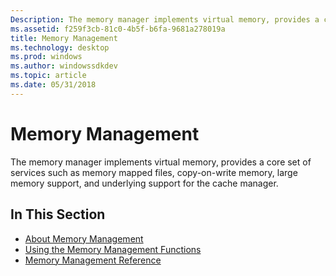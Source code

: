 ```yaml
---
Description: The memory manager implements virtual memory, provides a core set of services such as memory mapped files, copy-on-write memory, large memory support, and underlying support for the cache manager.
ms.assetid: f259f3cb-81c0-4b5f-b6fa-9681a278019a
title: Memory Management
ms.technology: desktop
ms.prod: windows
ms.author: windowssdkdev
ms.topic: article
ms.date: 05/31/2018
---
```


# Memory Management

The memory manager implements virtual memory, provides a core set of services such as memory mapped files, copy-on-write memory, large memory support, and underlying support for the cache manager.

## In This Section

-   [About Memory Management](about-memory-management.md)
-   [Using the Memory Management Functions](using-the-memory-management-functions.md)
-   [Memory Management Reference](memory-management-reference.md)

 

 



